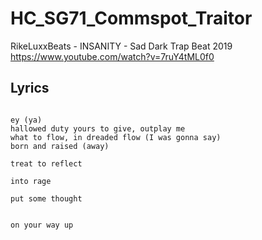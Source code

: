 # HC_SG71_Commspot_Traitor

RikeLuxxBeats - INSANITY - Sad Dark Trap Beat 2019
https://www.youtube.com/watch?v=7ruY4tML0f0

## Lyrics

```

ey (ya)
hallowed duty yours to give, outplay me
what to flow, in dreaded flow (I was gonna say)
born and raised (away)

treat to reflect

into rage

put some thought


on your way up





